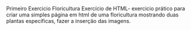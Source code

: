 Primeiro Exercicio Floricultura
Exercício de HTML-  exercicio prático para criar uma simples página em html de uma floricultura mostrando duas plantas específicas, fazer a inserçäo das imagens.
